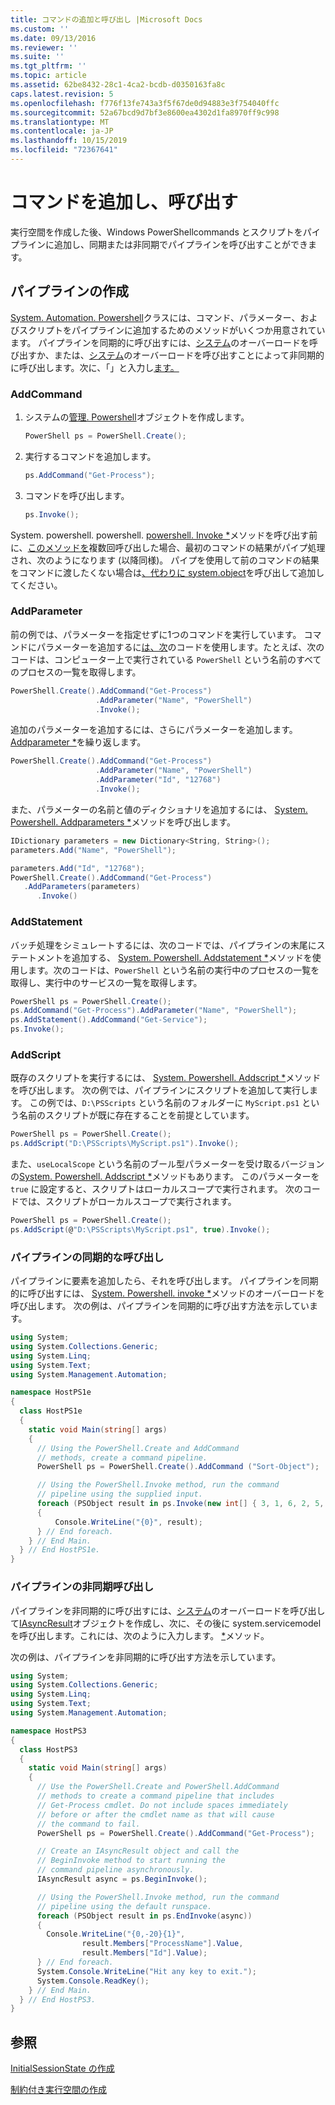 ```yaml
---
title: コマンドの追加と呼び出し |Microsoft Docs
ms.custom: ''
ms.date: 09/13/2016
ms.reviewer: ''
ms.suite: ''
ms.tgt_pltfrm: ''
ms.topic: article
ms.assetid: 62be8432-28c1-4ca2-bcdb-d0350163fa8c
caps.latest.revision: 5
ms.openlocfilehash: f776f13fe743a3f5f67de0d94883e3f754040ffc
ms.sourcegitcommit: 52a67bcd9d7bf3e8600ea4302d1fa8970ff9c998
ms.translationtype: MT
ms.contentlocale: ja-JP
ms.lasthandoff: 10/15/2019
ms.locfileid: "72367641"
---
```

# <a name="adding-and-invoking-commands"></a>コマンドを追加し、呼び出す

実行空間を作成した後、Windows PowerShellcommands とスクリプトをパイプラインに追加し、同期または非同期でパイプラインを呼び出すことができます。

## <a name="creating-a-pipeline"></a>パイプラインの作成

 [System. Automation. Powershell](/dotnet/api/system.management.automation.powershell)クラスには、コマンド、パラメーター、およびスクリプトをパイプラインに追加するためのメソッドがいくつか用意されています。 パイプラインを同期的に呼び出すには、[システム](/dotnet/api/System.Management.Automation.PowerShell.Invoke)のオーバーロードを呼び出すか、または、[システム](/dotnet/api/System.Management.Automation.PowerShell.BeginInvoke)のオーバーロードを呼び出すことによって非同期的に呼び出します。次に、「」と入力し[ます。](/dotnet/api/System.Management.Automation.PowerShell.EndInvoke)

### <a name="addcommand"></a>AddCommand

1. システムの[管理. Powershell](/dotnet/api/system.management.automation.powershell)オブジェクトを作成します。

   ```csharp
   PowerShell ps = PowerShell.Create();
   ```

2. 実行するコマンドを追加します。

   ```csharp
   ps.AddCommand("Get-Process");
   ```

3. コマンドを呼び出します。

   ```csharp
   ps.Invoke();
   ```

 System. powershell. powershell. [powershell. Invoke *](/dotnet/api/System.Management.Automation.PowerShell.Invoke)メソッドを呼び出す前に、[このメソッドを](/dotnet/api/System.Management.Automation.PowerShell.AddCommand)複数回呼び出した場合、最初のコマンドの結果がパイプ処理され、次のようになります (以降同様)。 パイプを使用して前のコマンドの結果をコマンドに渡したくない場合は[、代わりに system.object](/dotnet/api/System.Management.Automation.PowerShell.AddStatement)を呼び出して追加してください。

### <a name="addparameter"></a>AddParameter

 前の例では、パラメーターを指定せずに1つのコマンドを実行しています。 コマンドにパラメーターを追加するに[は、次](/dotnet/api/System.Management.Automation.PSCommand.AddParameter)のコードを使用します。たとえば、次のコードは、コンピューター上で実行されている `PowerShell` という名前のすべてのプロセスの一覧を取得します。

```csharp
PowerShell.Create().AddCommand("Get-Process")
                   .AddParameter("Name", "PowerShell")
                   .Invoke();
```

 追加のパラメーターを追加するには、さらにパラメーターを追加します。 [Addparameter *](/dotnet/api/System.Management.Automation.PSCommand.AddParameter)を繰り返します。

```csharp
PowerShell.Create().AddCommand("Get-Process")
                   .AddParameter("Name", "PowerShell")
                   .AddParameter("Id", "12768")
                   .Invoke();
```

 また、パラメーターの名前と値のディクショナリを追加するには、 [System. Powershell. Addparameters *](/dotnet/api/System.Management.Automation.PowerShell.AddParameters)メソッドを呼び出します。

```csharp
IDictionary parameters = new Dictionary<String, String>();
parameters.Add("Name", "PowerShell");

parameters.Add("Id", "12768");
PowerShell.Create().AddCommand("Get-Process")
   .AddParameters(parameters)
      .Invoke()

```

### <a name="addstatement"></a>AddStatement

 バッチ処理をシミュレートするには、次のコードでは、パイプラインの末尾にステートメントを追加する、 [System. Powershell. Addstatement *](/dotnet/api/System.Management.Automation.PowerShell.AddStatement)メソッドを使用します。次のコードは、`PowerShell` という名前の実行中のプロセスの一覧を取得し、実行中のサービスの一覧を取得します。

```csharp
PowerShell ps = PowerShell.Create();
ps.AddCommand("Get-Process").AddParameter("Name", "PowerShell");
ps.AddStatement().AddCommand("Get-Service");
ps.Invoke();
```

### <a name="addscript"></a>AddScript

 既存のスクリプトを実行するには、 [System. Powershell. Addscript *](/dotnet/api/System.Management.Automation.PowerShell.AddScript)メソッドを呼び出します。 次の例では、パイプラインにスクリプトを追加して実行します。 この例では、`D:\PSScripts` という名前のフォルダーに `MyScript.ps1` という名前のスクリプトが既に存在することを前提としています。

```csharp
PowerShell ps = PowerShell.Create();
ps.AddScript("D:\PSScripts\MyScript.ps1").Invoke();
```

 また、`useLocalScope` という名前のブール型パラメーターを受け取るバージョンの[System. Powershell. Addscript *](/dotnet/api/System.Management.Automation.PowerShell.AddScript)メソッドもあります。 このパラメーターを `true` に設定すると、スクリプトはローカルスコープで実行されます。 次のコードでは、スクリプトがローカルスコープで実行されます。

```csharp
PowerShell ps = PowerShell.Create();
ps.AddScript(@"D:\PSScripts\MyScript.ps1", true).Invoke();
```

### <a name="invoking-a-pipeline-synchronously"></a>パイプラインの同期的な呼び出し

 パイプラインに要素を追加したら、それを呼び出します。 パイプラインを同期的に呼び出すには、 [System. Powershell. invoke *](/dotnet/api/System.Management.Automation.PowerShell.Invoke)メソッドのオーバーロードを呼び出します。 次の例は、パイプラインを同期的に呼び出す方法を示しています。

```csharp
using System;
using System.Collections.Generic;
using System.Linq;
using System.Text;
using System.Management.Automation;

namespace HostPS1e
{
  class HostPS1e
  {
    static void Main(string[] args)
    {
      // Using the PowerShell.Create and AddCommand
      // methods, create a command pipeline.
      PowerShell ps = PowerShell.Create().AddCommand ("Sort-Object");

      // Using the PowerShell.Invoke method, run the command
      // pipeline using the supplied input.
      foreach (PSObject result in ps.Invoke(new int[] { 3, 1, 6, 2, 5, 4 }))
      {
          Console.WriteLine("{0}", result);
      } // End foreach.
    } // End Main.
  } // End HostPS1e.
}
```

### <a name="invoking-a-pipeline-asynchronously"></a>パイプラインの非同期呼び出し

 パイプラインを非同期的に呼び出すには、[システム](/dotnet/api/System.Management.Automation.PowerShell.BeginInvoke)のオーバーロードを呼び出して[IAsyncResult](https://msdn.microsoft.com/library/system.iasyncresult\(v=vs.110\).aspx)オブジェクトを作成し、次に、その後に system.servicemodel を呼び出します。これには、次のように入力します。 [*](/dotnet/api/System.Management.Automation.PowerShell.EndInvoke)メソッド。

 次の例は、パイプラインを非同期的に呼び出す方法を示しています。

```csharp
using System;
using System.Collections.Generic;
using System.Linq;
using System.Text;
using System.Management.Automation;

namespace HostPS3
{
  class HostPS3
  {
    static void Main(string[] args)
    {
      // Use the PowerShell.Create and PowerShell.AddCommand
      // methods to create a command pipeline that includes
      // Get-Process cmdlet. Do not include spaces immediately
      // before or after the cmdlet name as that will cause
      // the command to fail.
      PowerShell ps = PowerShell.Create().AddCommand("Get-Process");

      // Create an IAsyncResult object and call the
      // BeginInvoke method to start running the
      // command pipeline asynchronously.
      IAsyncResult async = ps.BeginInvoke();

      // Using the PowerShell.Invoke method, run the command
      // pipeline using the default runspace.
      foreach (PSObject result in ps.EndInvoke(async))
      {
        Console.WriteLine("{0,-20}{1}",
                result.Members["ProcessName"].Value,
                result.Members["Id"].Value);
      } // End foreach.
      System.Console.WriteLine("Hit any key to exit.");
      System.Console.ReadKey();
    } // End Main.
  } // End HostPS3.
}
```

## <a name="see-also"></a>参照

 [InitialSessionState の作成](./creating-an-initialsessionstate.md)

 [制約付き実行空間の作成](./creating-a-constrained-runspace.md)
